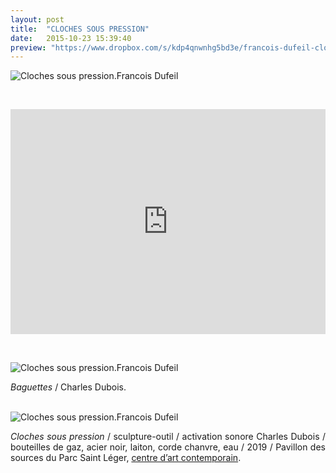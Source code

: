 ```yaml
---
layout: post
title:  "CLOCHES SOUS PRESSION"
date:   2015-10-23 15:39:40
preview: "https://www.dropbox.com/s/kdp4qnwnhg5bd3e/francois-dufeil-cloches-sous-pression-preview.jpg?raw=1"
---
```


<img src="https://www.dropbox.com/s/sgzetiec30nanlm/francois-dufeil-cloches-sous-pression.jpg?raw=1" alt="Cloches sous pression.Francois Dufeil"> 
<p>&nbsp;</p> 

<iframe src="https://www.youtube.com/embed/q3RsiM5OKCA" width="100%" height="360" frameborder="0" webkitallowfullscreen mozallowfullscreen allowfullscreen></iframe>
<p>&nbsp;</p> 

<img src="https://www.dropbox.com/s/ur4dyuphcnty2zc/francois-dufeil-cloches-sous-pression%20%282%29.jpg?raw=1" alt="Cloches sous pression.Francois Dufeil"> 

<p style="text-align:justify">
<span style="font-style: italic;">Baguettes</span> / Charles Dubois.
</p>
<br>

<img src="https://www.dropbox.com/s/cqqx10zh9zqvvhg/francois-dufeil-cloches-sous-pression%20%283%29.jpg?raw=1" alt="Cloches sous pression.Francois Dufeil"> 

<p style="text-align:justify">
<span style="font-style: italic;">Cloches sous pression</span> / sculpture-outil / activation sonore Charles Dubois / bouteilles de gaz, acier noir, laiton, corde chanvre, eau / 2019 / Pavillon des sources du Parc Saint Léger, <a href="#" onclick='window.open("http://www.parcsaintleger.fr/portfolio/francois-dufeil/");return false;'>centre d’art contemporain</a>.
</p>
<br>















